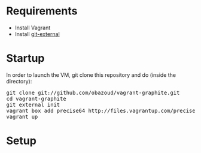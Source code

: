 Requirements
============

* Install Vagrant
* Install [git-external](https://github.com/dcestari/git-external)

Startup
=======

In order to launch the VM, git clone this repository and do (inside the directory):

<pre>
git clone git://github.com/obazoud/vagrant-graphite.git
cd vagrant-graphite
git external init
vagrant box add precise64 http://files.vagrantup.com/precise64.box
vagrant up
</pre>

Setup
=====

